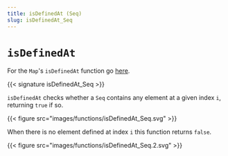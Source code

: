 ```yaml
---
title: isDefinedAt (Seq)
slug: isDefinedAt_Seq
---
```


# `isDefinedAt`

For the `Map`'s `isDefinedAt` function go [here](../isDefinedAt_Map).

{{< signature isDefinedAt_Seq >}}

`isDefinedAt` checks whether a `Seq` contains any element at a given index `i`, returning `true` if so.

{{< figure src="images/functions/isDefinedAt_Seq.svg" >}}

When there is no element defined at index `i` this function returns `false`.

{{< figure src="images/functions/isDefinedAt_Seq.2.svg" >}}
